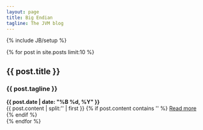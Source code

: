 ```yaml
---
layout: page
title: Big Endian
tagline: The JVM blog
---
```

{% include JB/setup %}

{% for post in site.posts limit:10 %}
  <div class="post-preview">
    <h2>{{ post.title }}</h2><h3>{{ post.tagline }}</h3>
    <div class="post-date"><b>{{ post.date | date: "%B %d, %Y" }}</b></div>
    {{ post.content | split:'<!--break-->' | first }}
    {% if post.content contains '<!--break-->' %}
      <a href="{{ post.url }}">Read more</a>
    {% endif %}
  </div>
{% endfor %}


